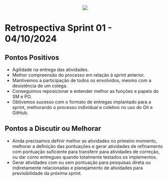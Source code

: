 <p align="center">
  <img src="https://i.imgur.com/ZvXdOPz.png">
  <br />
</p>

# Retrospectiva Sprint 01 - 04/10/2024

## Pontos Positivos
- Agilidade na entrega das atividades.
- Melhor compreensão do processo em relação à sprint anterior.
- Mantivemos a participação de todos os envolvidos, mesmo com a desistência de um colega.
- Conseguimos reposicionar e entender melhor as funções e papeis do SM e PO.
- Obtivemos sucesso com o formato de entregas implantado para a sprint, melhorando o processo individual e coletivo no uso do Git e GitHub.


## Pontos a Discutir ou Melhorar
- Ainda precisamos definir melhor as atividades no primeiro momento, melhorar a definição das pontuações e gerar atividades de refinamento com pontuação suficiente para transferir para atividades de correção, ou dar como entregues quando totalmente testados os implementos.
- Gerar atividades com ou sem pontuação para pesquisas direta ou indiretamente relacionadas e planejamento de atividades para previsibilidade da próxima sprint.